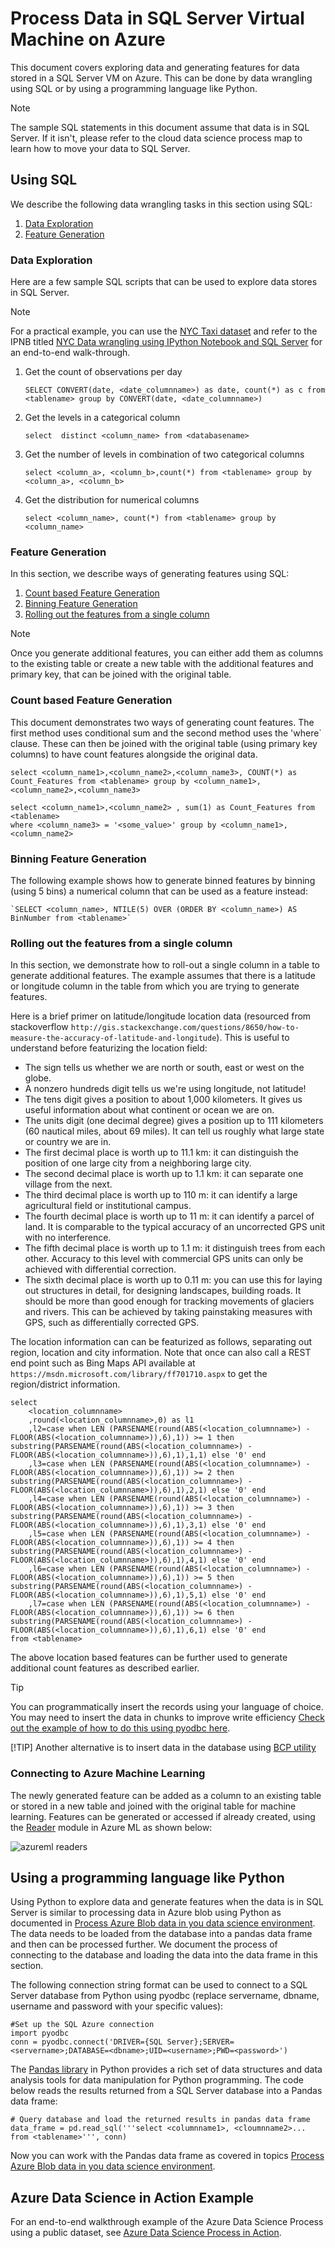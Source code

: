 <properties 
    pageTitle="Process Data from SQL Azure | Microsoft Azure" 
    description="Process Data from SQL Azure" 
    services="machine-learning" 
    documentationCenter="" 
    authors="fashah" 
    manager="paulettm" 
    editor="" />

<tags 
    ms.service="machine-learning" 
    ms.workload="data-services" 
    ms.tgt_pltfrm="na" 
    ms.devlang="na" 
    ms.topic="article" 
    ms.date="09/01/2015" 
    ms.author="fashah;garye" /> 

# <a name="heading"></a>Process Data in SQL Server Virtual Machine on Azure
This document covers exploring data and generating features for data stored in a SQL Server VM on Azure. This can be done by data wrangling using SQL or by using a programming language like Python.

> [!NOTE]
> The sample SQL statements in this document assume that data is in SQL Server. If it isn't, please refer to the cloud data science process map to learn how to move your data to SQL Server.
> 
> 
## <a name="SQL"></a>Using SQL
We describe the following data wrangling tasks in this section using SQL:

1. [Data Exploration](#sql-dataexploration.md)
2. [Feature Generation](#sql-featuregen.md)

### <a name="sql-dataexploration"></a>Data Exploration
Here are a few sample SQL scripts that can be used to explore data stores in SQL Server.

> [!NOTE]
> For a practical example, you can use the [NYC Taxi dataset](http://www.andresmh.com/nyctaxitrips/) and refer to the IPNB titled [NYC Data wrangling using IPython Notebook and SQL Server](https://github.com/Azure/Azure-MachineLearning-DataScience/blob/master/Misc/DataScienceProcess/iPythonNotebooks/machine-Learning-data-science-process-sql-walkthrough.ipynb) for an end-to-end walk-through.
> 
> 
1. Get the count of observations per day

    `SELECT CONVERT(date, <date_columnname>) as date, count(*) as c from <tablename> group by CONVERT(date, <date_columnname>)` 

2. Get the levels in a categorical column

    `select  distinct <column_name> from <databasename>`

3. Get the number of levels in combination of two categorical columns 

    `select <column_a>, <column_b>,count(*) from <tablename> group by <column_a>, <column_b>`

4. Get the distribution for numerical columns

    `select <column_name>, count(*) from <tablename> group by <column_name>`


### <a name="sql-featuregen"></a>Feature Generation
In this section, we describe ways of generating features using SQL:  

1. [Count based Feature Generation](#sql-countfeature.md)
2. [Binning Feature Generation](#sql-binningfeature.md)
3. [Rolling out the features from a single column](#sql-featurerollout.md)

> [!NOTE]
> Once you generate additional features, you can either add them as columns to the existing table or create a new table with the additional features and primary key, that can be joined with the original table. 
> 
> 
### <a name="sql-countfeature"></a>Count based Feature Generation
This document demonstrates two ways of generating count features. The first method uses conditional sum and the second method uses the 'where` clause. These can then be joined with the original table (using primary key columns) to have count features alongside the original data.

    select <column_name1>,<column_name2>,<column_name3>, COUNT(*) as Count_Features from <tablename> group by <column_name1>,<column_name2>,<column_name3> 

    select <column_name1>,<column_name2> , sum(1) as Count_Features from <tablename> 
    where <column_name3> = '<some_value>' group by <column_name1>,<column_name2> 

### <a name="sql-binningfeature"></a>Binning Feature Generation
The following example shows how to generate binned features by binning (using 5 bins) a numerical column that can be used as a feature instead:

    `SELECT <column_name>, NTILE(5) OVER (ORDER BY <column_name>) AS BinNumber from <tablename>`


### <a name="sql-featurerollout"></a>Rolling out the features from a single column
In this section, we demonstrate how to roll-out a single column in a table to generate additional features. The example assumes that there is a latitude or longitude column in the table from which you are trying to generate features.

Here is a brief primer on latitude/longitude location data (resourced from stackoverflow `http://gis.stackexchange.com/questions/8650/how-to-measure-the-accuracy-of-latitude-and-longitude`). This is useful to understand before featurizing the location field:

* The sign tells us whether we are north or south, east or west on the globe.
* A nonzero hundreds digit tells us we're using longitude, not latitude!
* The tens digit gives a position to about 1,000 kilometers. It gives us useful information about what continent or ocean we are on.
* The units digit (one decimal degree) gives a position up to 111 kilometers (60 nautical miles, about 69 miles). It can tell us roughly what large state or country we are in.
* The first decimal place is worth up to 11.1 km: it can distinguish the position of one large city from a neighboring large city.
* The second decimal place is worth up to 1.1 km: it can separate one village from the next.
* The third decimal place is worth up to 110 m: it can identify a large agricultural field or institutional campus.
* The fourth decimal place is worth up to 11 m: it can identify a parcel of land. It is comparable to the typical accuracy of an uncorrected GPS unit with no interference.
* The fifth decimal place is worth up to 1.1 m: it distinguish trees from each other. Accuracy to this level with commercial GPS units can only be achieved with differential correction.
* The sixth decimal place is worth up to 0.11 m: you can use this for laying out structures in detail, for designing landscapes, building roads. It should be more than good enough for tracking movements of glaciers and rivers. This can be achieved by taking painstaking measures with GPS, such as differentially corrected GPS.

The location information can can be featurized as follows, separating out region, location and city information. Note that once can also call a REST end point such as Bing Maps API available at `https://msdn.microsoft.com/library/ff701710.aspx` to get the region/district information.

    select 
        <location_columnname>
        ,round(<location_columnname>,0) as l1        
        ,l2=case when LEN (PARSENAME(round(ABS(<location_columnname>) - FLOOR(ABS(<location_columnname>)),6),1)) >= 1 then substring(PARSENAME(round(ABS(<location_columnname>) - FLOOR(ABS(<location_columnname>)),6),1),1,1) else '0' end     
        ,l3=case when LEN (PARSENAME(round(ABS(<location_columnname>) - FLOOR(ABS(<location_columnname>)),6),1)) >= 2 then substring(PARSENAME(round(ABS(<location_columnname>) - FLOOR(ABS(<location_columnname>)),6),1),2,1) else '0' end     
        ,l4=case when LEN (PARSENAME(round(ABS(<location_columnname>) - FLOOR(ABS(<location_columnname>)),6),1)) >= 3 then substring(PARSENAME(round(ABS(<location_columnname>) - FLOOR(ABS(<location_columnname>)),6),1),3,1) else '0' end     
        ,l5=case when LEN (PARSENAME(round(ABS(<location_columnname>) - FLOOR(ABS(<location_columnname>)),6),1)) >= 4 then substring(PARSENAME(round(ABS(<location_columnname>) - FLOOR(ABS(<location_columnname>)),6),1),4,1) else '0' end     
        ,l6=case when LEN (PARSENAME(round(ABS(<location_columnname>) - FLOOR(ABS(<location_columnname>)),6),1)) >= 5 then substring(PARSENAME(round(ABS(<location_columnname>) - FLOOR(ABS(<location_columnname>)),6),1),5,1) else '0' end     
        ,l7=case when LEN (PARSENAME(round(ABS(<location_columnname>) - FLOOR(ABS(<location_columnname>)),6),1)) >= 6 then substring(PARSENAME(round(ABS(<location_columnname>) - FLOOR(ABS(<location_columnname>)),6),1),6,1) else '0' end     
    from <tablename>

The above location based features can be further used to generate additional count features as described earlier. 

> [!TIP]
> You can programmatically insert the records using your language of choice. You may need to insert the data in chunks to improve write efficiency [Check out the example of how to do this using pyodbc here](https://code.google.com/p/pypyodbc/wiki/A_HelloWorld_sample_to_access_mssql_with_python). 
> 
> [!TIP]
> Another alternative is to insert data in the database using [BCP utility](https://msdn.microsoft.com/library/ms162802.aspx)
> 
> 
### <a name="sql-aml"></a>Connecting to Azure Machine Learning
The newly generated feature can be added as a column to an existing table or stored in a new table and joined with the original table for machine learning. Features can be generated or accessed if already created, using the [Reader](https://msdn.microsoft.com/library/azure/4e1b0fe6-aded-4b3f-a36f-39b8862b9004/) module in Azure ML as shown below:

![azureml readers][1] 

## <a name="python"></a>Using a programming language like Python
Using Python to explore data and generate features when the data is in SQL Server is similar to processing data in Azure blob using Python as documented in [Process Azure Blob data in you data science environment](machine-learning-data-science-process-data-blob.md). The data needs to be loaded from the database into a pandas data frame and then can be processed further. We document the process of connecting to the database and loading the data into the data frame in this section.

The following connection string format can be used to connect to a SQL Server database from Python using pyodbc (replace servername, dbname, username and password with your specific values):

    #Set up the SQL Azure connection
    import pyodbc    
    conn = pyodbc.connect('DRIVER={SQL Server};SERVER=<servername>;DATABASE=<dbname>;UID=<username>;PWD=<password>')

The [Pandas library](http://pandas.pydata.org/) in Python provides a rich set of data structures and data analysis tools for data manipulation for Python programming. The code below reads the results returned from a SQL Server database into a Pandas data frame:

    # Query database and load the returned results in pandas data frame
    data_frame = pd.read_sql('''select <columnname1>, <cloumnname2>... from <tablename>''', conn)

Now you can work with the Pandas data frame as covered in topics [Process Azure Blob data in you data science environment](machine-learning-data-science-process-data-blob.md).

## Azure Data Science in Action Example
For an end-to-end walkthrough example of the Azure Data Science Process using a public dataset, see [Azure Data Science Process in Action](machine-learning-data-science-process-sql-walkthrough.md).

[1]: ./media/machine-learning-data-science-process-sql-server-virtual-machine/reader_db_featurizedinput.png


<!-- Module References -->

[reader]: https://msdn.microsoft.com/library/azure/4e1b0fe6-aded-4b3f-a36f-39b8862b9004/
